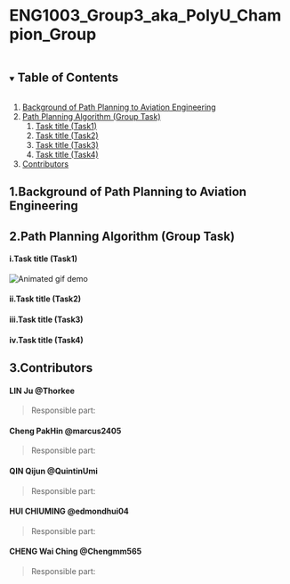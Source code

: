 # ENG1003_Group3_aka_PolyU_Champion_Group

<!-- TABLE OF CONTENTS -->
<details open="open">
  <summary><h2 style="display: inline-block">Table of Contents</h2></summary>
  <ol>
    <li>
      <a href="#Background">Background of Path Planning to Aviation Engineering</a>
    </li>
    <li>
      <a href="#Task">Path Planning Algorithm (Group Task)</a>
      <ol>
        <li>
          <a href="#Task1">Task title (Task1)</a>
        </li>
        <li>
          <a href="#Task2">Task title (Task2)</a>
        </li>
        <li>
          <a href="#Task3">Task title (Task3)</a>
        </li>
        <li>
          <a href="#Task4">Task title (Task4)</a>
        </li>
      </ol>
    </li>
    <li>
      <a href="#Contributors">Contributors</a>
    </li>
  </ol>
</details>



<!-- ABOUT THE PROJECT -->


<a id="Background"></a>
## 1.Background of Path Planning to Aviation Engineering


<a id="Task"></a>
## 2.Path Planning Algorithm (Group Task)


<a id="Task1"></a>
#### i.Task title (Task1)

![Animated gif demo](https://github.com/Thorkee/ENG1003_w1_Group3/blob/main/Image%20Resources/sample.gif)

<a id="Task2"></a>
#### ii.Task title (Task2)

<a id="Task3"></a>
#### iii.Task title (Task3)

<a id="Task4"></a>
#### iv.Task title (Task4)


<a id="Contributors"></a>
## 3.Contributors

#### LIN Ju @Thorkee
> Responsible part:

#### Cheng PakHin @marcus2405
> Responsible part:

#### QIN Qijun @QuintinUmi
> Responsible part:

#### HUI CHIUMING @edmondhui04
> Responsible part:

#### CHENG Wai Ching @Chengmm565
> Responsible part:









